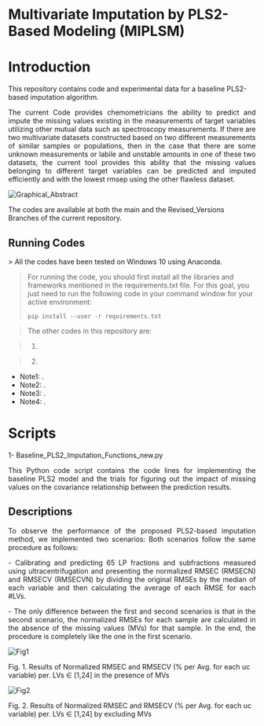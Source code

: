 # Multivariate Imputation by PLS2-Based Modeling (MIPLSM)

# Introduction
This repository contains code and experimental data for a baseline PLS2-based imputation algorithm.

<p align="justify">
The current Code provides chemometricians the ability to predict and impute the missing values existing in the measurements of target variables utilizing other mutual data such as spectroscopy measurements. If there are two multivariate datasets constructed based on two different measurements of similar samples or populations, then in the case that there are some unknown measurements or labile and unstable amounts in one of these two datasets, the current tool provides this ability that the missing values belonging to different target variables can be predicted and imputed efficiently and with the lowest rmsep using the other flawless dataset. 
</p>

![Graphical_Abstract](https://github.com/ashkantashk/MIPLSM/assets/53473481/f6ec3322-8231-46f7-a5c3-b544a5656595)

The codes are available at both the main and the Revised_Versions Branches of the current repository. 


## Running Codes
<p align="justify">
> All the codes have been tested on Windows 10 using Anaconda.

> For running the code, you should first install all the libraries and frameworks mentioned in the requirements.txt file. For this goal, you just need to run the following code in your command window for your active environment:
>
>     pip install --user -r requirements.txt

> The other codes in this repository are:

> 1. 

> 2. 

* Note1: .
* Note2: .
* Note3: .
* Note4: .
  
# Scripts
1- Baseline_PLS2_Imputation_Functions_new.py
<p align="justify">
This Python code script contains the code lines for implementing the baseline PLS2 model and the trials for figuring out the impact of missing values on the covariance relationship between the prediction results.

</p>

## Descriptions

<p align="justify">
To observe the performance of the proposed PLS2-based imputation method, we implemented two scenarios: 
 Both scenarios follow the same procedure as follows:
</p>

<p align="justify">
  - Calibrating and predicting 65 LP fractions and subfractions measured using ultracentrifugation and presenting the normalized RMSEC (RMSECN) and RMSECV (RMSECVN) by dividing the original RMSEs by the median of each variable and then calculating the average of each RMSE for each #LVs. 
</p>
<p align="justify">
  - The only difference between the first and second scenarios is that in the second scenario, the normalized RMSEs for each sample are calculated in the absence of the missing values (MVs) for that sample. In the end, the procedure is completely like the one in the first scenario.
</p>

![Fig1](https://github.com/ashkantashk/Baseline_PLS2_Model/assets/53473481/89ca87c1-12a9-4dab-abef-3caecdc5e08c)

Fig. 1. Results of Normalized RMSEC and RMSECV (% per Avg. for each uc variable) per. LVs ∈ [1,24] in the presence of MVs 

![Fig2](https://github.com/ashkantashk/Baseline_PLS2_Model/assets/53473481/45a92290-520e-4045-bc3b-63c2d6b6511f)

Fig. 2. Results of Normalized RMSEC and RMSECV (% per Avg. for each uc variable) per. LVs ∈ [1,24] by excluding MVs
